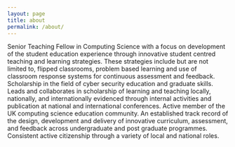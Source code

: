 ```yaml
---
layout: page
title: about
permalink: /about/
---
```

 Senior Teaching Fellow in Computing Science with a focus on development of the student education experience through innovative student centred teaching and learning strategies. These strategies include but are not limited to, flipped classrooms, problem based learning and use of classroom response systems for continuous assessment and feedback. Scholarship in the field of cyber security education and graduate skills. Leads and collaborates in scholarship of learning and teaching locally, nationally, and internationally evidenced through internal activities and publication at national and international conferences. Active member of the UK computing science education community. An established track record of the design, development and delivery of innovative curriculum, assessment, and feedback across undergraduate and post graduate programmes. Consistent active citizenship through a variety of local and national roles.
